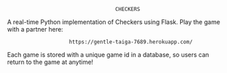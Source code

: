 

                                       CHECKERS

A real-time Python implementation of Checkers using Flask. Play the game with a partner here:

                        https://gentle-taiga-7689.herokuapp.com/

Each game is stored with a unique game id in a database, so users can return to the game at anytime!
